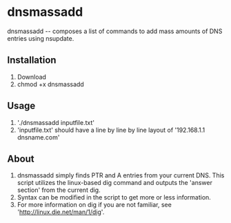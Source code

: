 # dnsmassadd

dnsmassadd -- composes a list of commands to add mass amounts of DNS entries using nsupdate.

## Installation

1. Download
2. chmod +x dnsmassadd
 

## Usage

1. './dnsmassadd inputfile.txt'
2. 'inputfile.txt' should have a line by line by line layout of '192.168.1.1 dnsname.com'

## About

1. dnsmassadd simply finds PTR and A entries from your current DNS. This script utilizes the linux-based dig command and outputs the 'answer section' from the current dig.
2. Syntax can be modified in the script to get more or less information. 
3. For more information on dig if you are not familiar, see 'http://linux.die.net/man/1/dig'.
